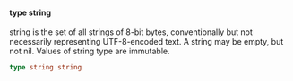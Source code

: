 #### type string

string is the set of all strings of 8-bit bytes, conventionally but not
necessarily representing UTF-8-encoded text. A string may be empty, but
not nil. Values of string type are immutable.

```go
type string string
```

